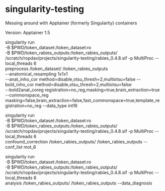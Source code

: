 # singularity-testing
Messing around with Apptainer (formerly Singularity) containers

Version: Apptainer 1.5


singularity run \
-B $PWD/token_dataset:/token_dataset:ro \
-B $PWD/token_rabies_outputs:/token_rabies_outputs/ /scratch/ropdav/projects/singularity-testing/rabies_0.4.8.sif -p MultiProc --local_threads 6 \
preprocess /token_dataset/ /token_rabies_outputs \
--anatomical_resampling 1x1x1 \
--anat_inho_cor method=disable,otsu_thresh=2,multiotsu=false --bold_inho_cor method=disable,otsu_thresh=2,multiotsu=false \
--bold2anat_coreg registration=no_reg,masking=true,brain_extraction=true \
--commonspace_reg masking=false,brain_extraction=false,fast_commonspace=true,template_registration=no_reg --data_type int16


singularity run \
-B $PWD/token_dataset:/token_dataset:ro \
-B $PWD/token_rabies_outputs:/token_rabies_outputs/ /scratch/ropdav/projects/singularity-testing/rabies_0.4.8.sif -p MultiProc --local_threads 6 \
confound_correction /token_rabies_outputs/ /token_rabies_outputs --conf_list mot_6

singularity run \
-B $PWD/token_dataset:/token_dataset:ro \
-B $PWD/token_rabies_outputs:/token_rabies_outputs/ /scratch/ropdav/projects/singularity-testing/rabies_0.4.8.sif -p MultiProc --local_threads 6 \
analysis /token_rabies_outputs/ /token_rabies_outputs --data_diagnosis